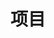 ---
home: true
icon: nav-project
title: 项目
heroText: false
tagline: false

features:
  - title: 开源项目合集
    icon: nav-project
    details: 优秀开源项目整理、部署流程
    link: /projects/开源项目合集

  - title: ESP8266_RTOS_SDK
    icon: hardware-chip
    details: ESP8266_RTOS_SDK 使用说明
    link: /projects/ESP8266_RTOS_SDK
---